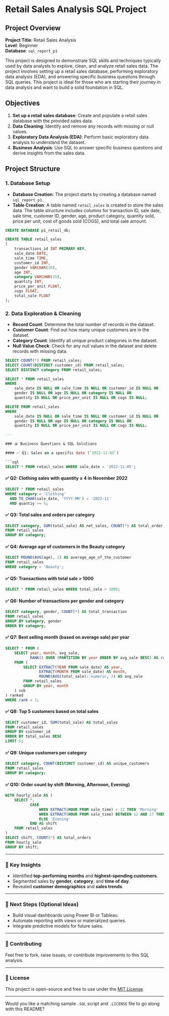 # Retail Sales Analysis SQL Project

## Project Overview

**Project Title**: Retail Sales Analysis  
**Level**: Beginner  
**Database**: `sql_report_p1`

This project is designed to demonstrate SQL skills and techniques typically used by data analysts to explore, clean, and analyze retail sales data. The project involves setting up a retail sales database, performing exploratory data analysis (EDA), and answering specific business questions through SQL queries. This project is ideal for those who are starting their journey in data analysis and want to build a solid foundation in SQL.

## Objectives

1. **Set up a retail sales database**: Create and populate a retail sales database with the provided sales data.
2. **Data Cleaning**: Identify and remove any records with missing or null values.
3. **Exploratory Data Analysis (EDA)**: Perform basic exploratory data analysis to understand the dataset.
4. **Business Analysis**: Use SQL to answer specific business questions and derive insights from the sales data.

## Project Structure

### 1. Database Setup

- **Database Creation**: The project starts by creating a database named `sql_report_p1`.
- **Table Creation**: A table named `retail_sales` is created to store the sales data. The table structure includes columns for transaction ID, sale date, sale time, customer ID, gender, age, product category, quantity sold, price per unit, cost of goods sold (COGS), and total sale amount.

```sql
CREATE DATABASE p1_retail_db;

CREATE TABLE retail_sales
(
    transactions_id INT PRIMARY KEY,
    sale_date DATE,	
    sale_time TIME,
    customer_id INT,	
    gender VARCHAR(10),
    age INT,
    category VARCHAR(35),
    quantity INT,
    price_per_unit FLOAT,	
    cogs FLOAT,
    total_sale FLOAT
);
```

### 2. Data Exploration & Cleaning

- **Record Count**: Determine the total number of records in the dataset.
- **Customer Count**: Find out how many unique customers are in the dataset.
- **Category Count**: Identify all unique product categories in the dataset.
- **Null Value Check**: Check for any null values in the dataset and delete records with missing data.

```sql
SELECT COUNT(*) FROM retail_sales;
SELECT COUNT(DISTINCT customer_id) FROM retail_sales;
SELECT DISTINCT category FROM retail_sales;

SELECT * FROM retail_sales
WHERE 
    sale_date IS NULL OR sale_time IS NULL OR customer_id IS NULL OR 
    gender IS NULL OR age IS NULL OR category IS NULL OR 
    quantity IS NULL OR price_per_unit IS NULL OR cogs IS NULL;

DELETE FROM retail_sales
WHERE 
    sale_date IS NULL OR sale_time IS NULL OR customer_id IS NULL OR 
    gender IS NULL OR age IS NULL OR category IS NULL OR 
    quantity IS NULL OR price_per_unit IS NULL OR cogs IS NULL;

---

### 📊 Business Questions & SQL Solutions

#### ✅ Q1: Sales on a specific date (`2022-11-05`)

```sql
SELECT * FROM retail_sales WHERE sale_date = '2022-11-05';
```

#### ✅ Q2: Clothing sales with quantity ≥ 4 in November 2022

```sql
SELECT * FROM retail_sales
WHERE category = 'Clothing'
  AND TO_CHAR(sale_date, 'YYYY-MM') = '2022-11'
  AND quantiy >= 4;
```

#### ✅ Q3: Total sales and orders per category

```sql
SELECT category, SUM(total_sale) AS net_sales, COUNT(*) AS total_order
FROM retail_sales
GROUP BY category;
```

#### ✅ Q4: Average age of customers in the Beauty category

```sql
SELECT ROUND(AVG(age), 2) AS average_age_of_the_customer
FROM retail_sales
WHERE category = 'Beauty';
```

#### ✅ Q5: Transactions with total sale > 1000

```sql
SELECT * FROM retail_sales WHERE total_sale > 1000;
```

#### ✅ Q6: Number of transactions per gender and category

```sql
SELECT category, gender, COUNT(*) AS total_transaction
FROM retail_sales
GROUP BY category, gender
ORDER BY category;
```

#### ✅ Q7: Best selling month (based on average sale) per year

```sql
SELECT * FROM (
    SELECT year, month, avg_sale,
           RANK() OVER (PARTITION BY year ORDER BY avg_sale DESC) AS rank
    FROM (
        SELECT EXTRACT(YEAR FROM sale_date) AS year,
               EXTRACT(MONTH FROM sale_date) AS month,
               ROUND(AVG(total_sale)::numeric, 2) AS avg_sale
        FROM retail_sales
        GROUP BY year, month
    ) sub
) ranked
WHERE rank = 1;
```

#### ✅ Q8: Top 5 customers based on total sales

```sql
SELECT customer_id, SUM(total_sale) AS total_sales
FROM retail_sales
GROUP BY customer_id
ORDER BY total_sales DESC
LIMIT 5;
```

#### ✅ Q9: Unique customers per category

```sql
SELECT category, COUNT(DISTINCT customer_id) AS unique_customers
FROM retail_sales
GROUP BY category;
```

#### ✅ Q10: Order count by shift (Morning, Afternoon, Evening)

```sql
WITH hourly_sale AS (
    SELECT *, 
           CASE
               WHEN EXTRACT(HOUR FROM sale_time) < 12 THEN 'Morning'
               WHEN EXTRACT(HOUR FROM sale_time) BETWEEN 12 AND 17 THEN 'Afternoon'
               ELSE 'Evening'
           END AS shift
    FROM retail_sales
)
SELECT shift, COUNT(*) AS total_orders
FROM hourly_sale
GROUP BY shift;
```

---

### 📌 Key Insights

* Identified **top-performing months** and **highest-spending customers**.
* Segmented sales by **gender**, **category**, and **time of day**.
* Revealed **customer demographics** and **sales trends**.

---

### 📎 Next Steps (Optional Ideas)

* Build visual dashboards using Power BI or Tableau.
* Automate reporting with views or materialized queries.
* Integrate predictive models for future sales.

---

### 🤝 Contributing

Feel free to fork, raise issues, or contribute improvements to this SQL analysis.

---

### 📄 License

This project is open-source and free to use under the [MIT License](LICENSE).

---

Would you like a matching sample `.SQL` script and `.LICENSE` file to go along with this README?
